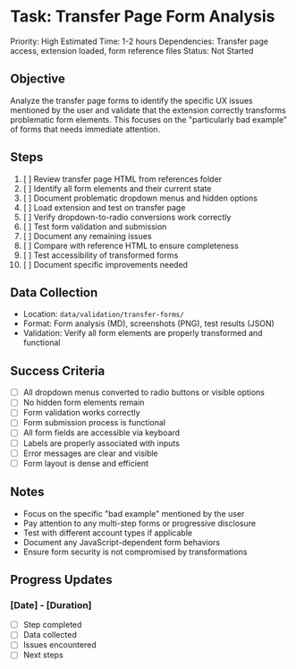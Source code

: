 # Task: Transfer Page Form Analysis
Priority: High
Estimated Time: 1-2 hours
Dependencies: Transfer page access, extension loaded, form reference files
Status: Not Started

## Objective
Analyze the transfer page forms to identify the specific UX issues mentioned by the user and validate that the extension correctly transforms problematic form elements. This focuses on the "particularly bad example" of forms that needs immediate attention.

## Steps
1. [ ] Review transfer page HTML from references folder
2. [ ] Identify all form elements and their current state
3. [ ] Document problematic dropdown menus and hidden options
4. [ ] Load extension and test on transfer page
5. [ ] Verify dropdown-to-radio conversions work correctly
6. [ ] Test form validation and submission
7. [ ] Document any remaining issues
8. [ ] Compare with reference HTML to ensure completeness
9. [ ] Test accessibility of transformed forms
10. [ ] Document specific improvements needed

## Data Collection
- Location: `data/validation/transfer-forms/`
- Format: Form analysis (MD), screenshots (PNG), test results (JSON)
- Validation: Verify all form elements are properly transformed and functional

## Success Criteria
- [ ] All dropdown menus converted to radio buttons or visible options
- [ ] No hidden form elements remain
- [ ] Form validation works correctly
- [ ] Form submission process is functional
- [ ] All form fields are accessible via keyboard
- [ ] Labels are properly associated with inputs
- [ ] Error messages are clear and visible
- [ ] Form layout is dense and efficient

## Notes
- Focus on the specific "bad example" mentioned by the user
- Pay attention to any multi-step forms or progressive disclosure
- Test with different account types if applicable
- Document any JavaScript-dependent form behaviors
- Ensure form security is not compromised by transformations

## Progress Updates
### [Date] - [Duration]
- [ ] Step completed
- [ ] Data collected
- [ ] Issues encountered
- [ ] Next steps 